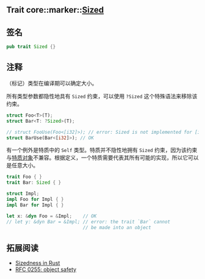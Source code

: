 Trait core::marker::[Sized][1]
---

## 签名

```rust
pub trait Sized {}
```

## 注释

（标记）类型在编译期可以确定大小。

所有类型参数都隐性地具有 `Sized` 约束，可以使用 `?Sized` 这个特殊语法来移除该约束。

```rust
struct Foo<T>(T);
struct Bar<T: ?Sized>(T);

// struct FooUse(Foo<[i32]>); // error: Sized is not implemented for [i32]
struct BarUse(Bar<[i32]>); // OK
```

有一个例外是特质中的 `Self` 类型。特质并不隐性地拥有 `Sized` 约束，因为该约束与[特质对象][2]不兼容。根据定义，一个特质需要代表其所有可能的实现，所以它可以是任意大小。

```rust
trait Foo { }
trait Bar: Sized { }

struct Impl;
impl Foo for Impl { }
impl Bar for Impl { }

let x: &dyn Foo = &Impl;    // OK
// let y: &dyn Bar = &Impl; // error: the trait `Bar` cannot
                            // be made into an object
```

## 拓展阅读

- [Sizedness in Rust][3]
- [RFC 0255: object safety][4]


[1]: https://doc.rust-lang.org/core/marker/trait.Sized.html
[2]: https://doc.rust-lang.org/book/ch17-02-trait-objects.html
[3]: https://github.com/pretzelhammer/rust-blog/blob/master/posts/sizedness-in-rust.md
[4]: https://github.com/rust-lang/rfcs/blob/master/text/0255-object-safety.md

